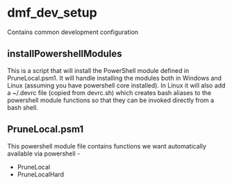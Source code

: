 # dmf_dev_setup

Contains common development configuration

## installPowershellModules

This is a script that will install the PowerShell module defined in PruneLocal.psm1.  It will handle installing the modules both in Windows and Linux (assuming you have powershell core installed).  In Linux it will also add a ~/.devrc file (copied from devrc.sh) which creates bash aliases to the powershell module functions so that they can be invoked directly from a bash shell.

## PruneLocal.psm1

This powershell module file contains functions we want automatically available via powershell -
- PruneLocal
- PruneLocalHard
